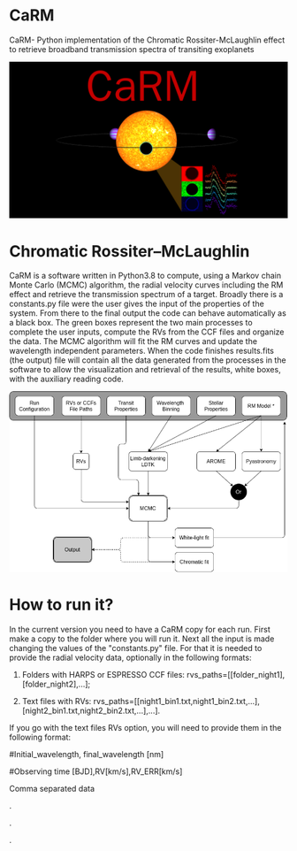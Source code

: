 # CaRM
CaRM- Python implementation of the Chromatic Rossiter-McLaughlin effect to retrieve broadband transmission spectra of transiting exoplanets

![Alt text](carm.png?raw=true "Title")
# Chromatic Rossiter–McLaughlin

CaRM is a software written in Python3.8 to compute, using a Markov chain Monte
Carlo (MCMC) algorithm, the radial velocity curves including the RM effect and retrieve
the transmission spectrum of a target. Broadly there is a constants.py file were the
user gives the input of the properties of the system. From
there to the final output the code can behave automatically as a black box. The green
boxes represent the two main processes to complete the user inputs, compute the RVs
from the CCF files and organize the data. The MCMC algorithm will fit the
RM curves and update the wavelength independent parameters. When the code finishes
results.fits (the output) file will contain all the data generated from the processes
in the software to allow the visualization and retrieval of the results, white boxes, with
the auxiliary reading code.

![Alt text](CARM_flowchart.png?raw=true "Title")

# How to run it?
In the current version you need to have a CaRM copy for each run. First make a copy to the folder where you will run it. Next all the input is made changing the values of the "constants.py" file. For that it is needed to provide the radial velocity data, optionally in the following formats:

1) Folders with HARPS or ESPRESSO CCF files:
rvs_paths=[[folder_night1],[folder_night2],...];

2) Text files with RVs:
rvs_paths=[[night1_bin1.txt,night1_bin2.txt,...],[night2_bin1.txt,night2_bin2.txt,...],...].


If you go with the text files RVs option, you will need to provide them in the following format:

#Initial_wavelength, final_wavelength [nm]

#Observing time [BJD],RV[km/s],RV_ERR[km/s]

Comma separated data

.

.

.
